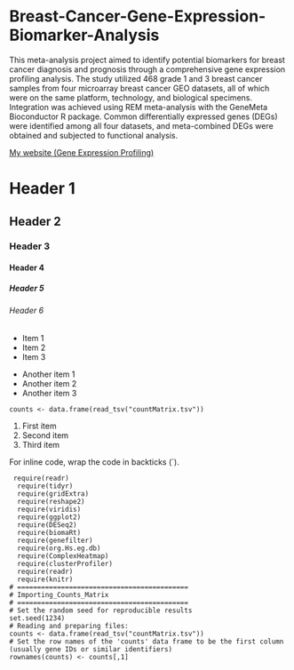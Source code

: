 # Breast-Cancer-Gene-Expression-Biomarker-Analysis
This meta-analysis project aimed to identify potential biomarkers for breast cancer diagnosis and prognosis through a comprehensive gene expression profiling analysis. The study utilized 468 grade 1 and 3 breast cancer samples from four microarray breast cancer GEO datasets, all of which were on the same platform, technology, and biological specimens. Integration was achieved using REM meta-analysis with the GeneMeta Bioconductor R package. Common differentially expressed genes (DEGs) were identified among all four datasets, and meta-combined DEGs were obtained and subjected to functional analysis.

[My website (Gene Expression Profiling)]([https://github.com](https://mohammadrezamohajeri.github.io/Breast-Cancer-Gene-Expression-Biomarker-Analysis/index.html)https://mohammadrezamohajeri.github.io/Breast-Cancer-Gene-Expression-Biomarker-Analysis/index.html)

# Header 1
## Header 2
### Header 3
#### Header 4
##### Header 5
###### Header 6

* Item 1
* Item 2
* Item 3

- Another item 1
- Another item 2
- Another item 3

`counts <- data.frame(read_tsv("countMatrix.tsv"))`

1. First item
2. Second item
3. Third item

For inline code, wrap the code in backticks (`). 


```
 require(readr)
  require(tidyr)
  require(gridExtra)
  require(reshape2)
  require(viridis)
  require(ggplot2)
  require(DESeq2)
  require(biomaRt)
  require(genefilter)
  require(org.Hs.eg.db)
  require(ComplexHeatmap)
  require(clusterProfiler)
  require(readr)
  require(knitr)
# ===========================================
# Importing_Counts_Matrix
# ===========================================
# Set the random seed for reproducible results
set.seed(1234)
# Reading and preparing files:
counts <- data.frame(read_tsv("countMatrix.tsv"))
# Set the row names of the 'counts' data frame to be the first column (usually gene IDs or similar identifiers)
rownames(counts) <- counts[,1]
``` 






